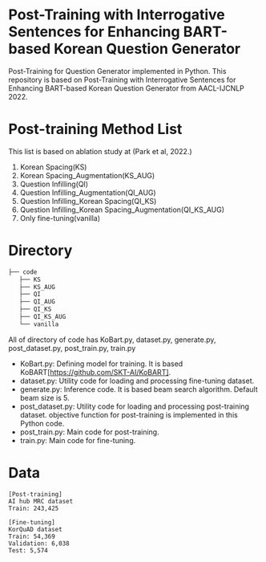 # Post-Training with Interrogative Sentences for Enhancing BART-based Korean Question Generator
Post-Training for Question Generator implemented in Python. This repository is based on Post-Training with Interrogative Sentences for Enhancing BART-based Korean Question Generator from AACL-IJCNLP 2022.

# Post-training Method List
This list is based on ablation study at (Park et al, 2022.)

1. Korean Spacing(KS)
2. Korean Spacing_Augmentation(KS_AUG)
3. Question Infilling(QI)
4. Question Infilling_Augmentation(QI_AUG)
5. Question Infilling_Korean Spacing(QI_KS)
6. Question Infilling_Korean Spacing_Augmentation(QI_KS_AUG)
7. Only fine-tuning(vanilla)

# Directory
```bash
├── code
   ├── KS
   ├── KS_AUG
   ├── QI
   ├── QI_AUG
   ├── QI_KS
   ├── QI_KS_AUG
   └── vanilla
``` 

All of directory of code has KoBart.py, dataset.py, generate.py, post_dataset.py, post_train.py, train.py
 - KoBart.py: Defining model for training. It is based KoBART[https://github.com/SKT-AI/KoBART].
 - dataset.py: Utility code for loading and processing fine-tuning dataset.
 - generate.py: Inference code. It is based beam search algorithm. Default beam size is 5.
 - post_dataset.py: Utility code for loading and processing post-training dataset. objective function for post-training is implemented in this Python code.
 - post_train.py: Main code for post-training.
 - train.py: Main code for fine-tuning.

 # Data
 ```
 [Post-training]
 AI hub MRC dataset
 Train: 243,425
 
 [Fine-tuning]
 KorQuAD dataset
 Train: 54,369
 Validation: 6,038
 Test: 5,574
 ```
 
